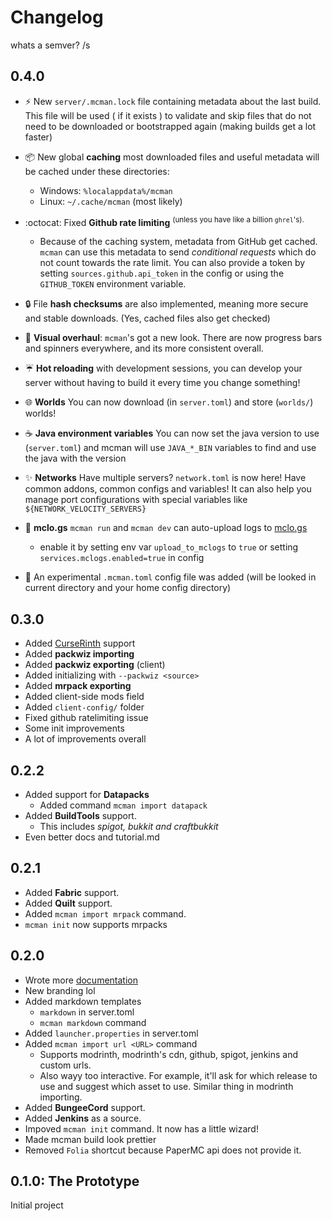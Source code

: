 
# Changelog

whats a semver? /s

## 0.4.0

- ⚡ New `server/.mcman.lock` file containing metadata about the last build. This file will be used ( if it exists ) to validate and skip files that do not need to be downloaded or bootstrapped again (making builds get a lot faster)

- 📦 New global **caching** most downloaded files and useful metadata will be cached under these directories:
  - Windows: `%localappdata%/mcman`
  - Linux: `~/.cache/mcman` (most likely)

- :octocat: Fixed **Github rate limiting** <sup>(unless you have like a billion `ghrel`'s).</sup> 
    
    - Because of the caching system, metadata from GitHub get cached. `mcman` can use this metadata to send *conditional requests* which do not count towards the rate limit. You can also provide a token by setting `sources.github.api_token` in the config or using the `GITHUB_TOKEN` environment variable.

- 🔒 File **hash checksums** are also implemented, meaning more secure and stable downloads. (Yes, cached files also get checked)

- 📜 **Visual overhaul**: `mcman`'s got a new look. There are now progress bars and spinners everywhere, and its more consistent overall.

- ☔ **Hot reloading** with development sessions, you can develop your server without having to build it every time you change something!

- 🌐 **Worlds** You can now download (in `server.toml`) and store (`worlds/`) worlds!

- ☕ **Java environment variables** You can now set the java version to use (`server.toml`) and mcman will use `JAVA_*_BIN` variables to find and use the java with the version

- ✨ **Networks** Have multiple servers? `network.toml` is now here! Have common addons, common configs and variables! It can also help you manage port configurations with special variables like `${NETWORK_VELOCITY_SERVERS}`

- 📎 **mclo.gs** `mcman run` and `mcman dev` can auto-upload logs to [mclo.gs](mclo.gs)
    
    - enable it by setting env var `upload_to_mclogs` to `true` or setting `services.mclogs.enabled=true` in config

- 🧰 An experimental `.mcman.toml` config file was added (will be looked in current directory and your home config directory)

## 0.3.0

- Added [CurseRinth](https://curserinth.kuylar.dev/) support
- Added **packwiz importing**
- Added **packwiz exporting** (client)
- Added initializing with `--packwiz <source>`
- Added **mrpack exporting**
- Added client-side mods field
- Added `client-config/` folder
- Fixed github ratelimiting issue
- Some init improvements
- A lot of improvements overall

## 0.2.2

- Added support for **Datapacks**
  - Added command `mcman import datapack`
- Added **BuildTools** support.
  - This includes *spigot, bukkit and craftbukkit*
- Even better docs and tutorial.md

## 0.2.1

- Added **Fabric** support.
- Added **Quilt** support.
- Added `mcman import mrpack` command.
- `mcman init` now supports mrpacks

## 0.2.0

- Wrote more [documentation](./DOCS.md)
- New branding lol
- Added markdown templates
  - `markdown` in server.toml
  - `mcman markdown` command
- Added `launcher.properties` in server.toml
- Added `mcman import url <URL>` command
  - Supports modrinth, modrinth's cdn, github, spigot, jenkins and custom urls.
  - Also wayy too interactive. For example, it'll ask for which release to use and suggest which asset to use. Similar thing in modrinth importing.
- Added **BungeeCord** support.
- Added **Jenkins** as a source.
- Impoved `mcman init` command. It now has a little wizard!
- Made mcman build look prettier
- Removed `Folia` shortcut because PaperMC api does not provide it.

## 0.1.0: The Prototype

Initial project